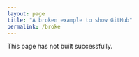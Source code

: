```yaml
---
layout: page
title: "A broken example to show GitHub"
permalink: /broke
---
```


This page has not built successfully.
